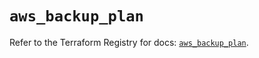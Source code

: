 # `aws_backup_plan`

Refer to the Terraform Registry for docs: [`aws_backup_plan`](https://registry.terraform.io/providers/hashicorp/aws/5.71.0/docs/resources/backup_plan).
